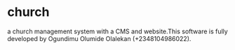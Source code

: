 # church

a church management system with a CMS and website.This software is fully developed by Ogundimu Olumide Olalekan (+2348104986022).
